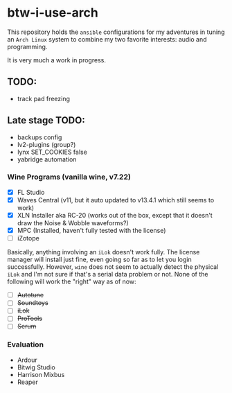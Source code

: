 # btw-i-use-arch

This repository holds the `ansible` configurations for my adventures in tuning an `Arch Linux` system to combine my two favorite interests: audio and programming.

It is very much a work in progress.

## TODO:
- track pad freezing

## Late stage TODO:
- backups config
- lv2-plugins (group?)
- lynx SET_COOKIES false
- yabridge automation

### Wine Programs (vanilla wine, v7.22)
- [x] FL Studio
- [x] Waves Central (v11, but it auto updated to v13.4.1 which still seems to work) 
- [x] XLN Installer aka RC-20 (works out of the box, except that it doesn't draw the Noise & Wobble waveforms?)
- [x] MPC (Installed, haven't fully tested with the license)
- [ ] iZotope

Basically, anything involving an `iLok` doesn't work fully. The license manager will install just fine, even going so far as to let you login successfully. However, `wine` does not seem to actually detect the physical `iLok` and I'm not sure if that's a serial data problem or not. None of the following will work the "right" way as of now:
- [ ] ~~Autotune~~
- [ ] ~~Soundtoys~~
- [ ] ~~iLok~~
- [ ] ~~ProTools~~
- [ ] ~~Serum~~

### Evaluation
- Ardour
- Bitwig Studio
- Harrison Mixbus
- Reaper
